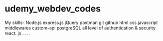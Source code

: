 # udemy_webdev_codes
My skills-
Node.js express.js jQuery postman git github html css javascript middlewares custom-api postgreSQL
all level of authentication & security 
react. js
. . ..
